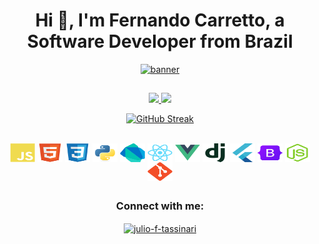 <h1 align="center">Hi 👋, I'm Fernando Carretto, a Software Developer from Brazil</h1>

<div align="center"> 

  <a href="https://fernando-carretto.netlify.app/"> 

  <img height="300em" src="https://i.ibb.co/N7G0dcQ/banner-5.png" alt="banner"/>  

</div>
  
  ##
<div align="center"> 

  <a href="https://github.com/Fernando9200"> 

<img height="180em" src="https://github-readme-stats-qhs0ybvmy-fernando9200.vercel.app/api?username=Fernando9200&show_icons=true&theme=dark&include_all_commits=true&count_private=true"/>

  <img height="180em" src="https://github-readme-stats-qhs0ybvmy-fernando9200.vercel.app/api/top-langs/?username=Fernando9200&layout=compact&langs_count=8&theme=dark&hide=less,cmake"/>

  [![GitHub Streak](https://github-readme-streak-stats-fernando.vercel.app?user=Fernando9200&theme=dark)](https://git.io/streak-stats)
    
</div> 

  

<div align="center" style="display: inline_block"><br> 

  <img align="center" alt="Fernando-Js" height="30" width="40" src="https://raw.githubusercontent.com/devicons/devicon/master/icons/javascript/javascript-plain.svg"> 

  <img align="center" alt="Fernando-HTML" height="30" width="40" src="https://raw.githubusercontent.com/devicons/devicon/master/icons/html5/html5-original.svg"> 

  <img align="center" alt="Fernando-CSS" height="30" width="40" src="https://raw.githubusercontent.com/devicons/devicon/master/icons/css3/css3-original.svg"> 

  <img align="center" alt="Fernando-Python" height="30" width="40" src="https://raw.githubusercontent.com/devicons/devicon/master/icons/python/python-original.svg"> 

  <img align="center" alt="Fernando-Dart" height="30" width="40" src="https://raw.githubusercontent.com/devicons/devicon/master/icons/dart/dart-original.svg"> 

  <img align="center" alt="Fernando-React" height="30" width="40" src="https://raw.githubusercontent.com/devicons/devicon/master/icons/react/react-original.svg">
  
  <img align="center" alt="Fernando-Vue" height="30" width="40" src="https://raw.githubusercontent.com/devicons/devicon/master/icons/vuejs/vuejs-original.svg"> 

  <img align="center" alt="Fernando-Django" height="30" width="40" src="https://raw.githubusercontent.com/devicons/devicon/master/icons/django/django-plain.svg"> 

  <img align="center" alt="Fernando-Flutter" height="30" width="40" src="https://raw.githubusercontent.com/devicons/devicon/master/icons/flutter/flutter-original.svg"> 

  <img align="center" alt="Fernando-Bootstrap" height="30" width="40" src="https://raw.githubusercontent.com/devicons/devicon/master/icons/bootstrap/bootstrap-original.svg"> 

  <img align="center" alt="Fernando-Bootstrap" height="30" width="40" src="https://raw.githubusercontent.com/devicons/devicon/master/icons/nodejs/nodejs-original.svg"> 

  <img align="center" alt="Fernando-Bootstrap" height="30" width="40" src="https://raw.githubusercontent.com/devicons/devicon/master/icons/git/git-original.svg">   

     

</div> 

   

  ## 

   

<h3 align="center">Connect with me:</h3>
<p align="center">
<a align="center" href="https://linkedin.com/in/julio-f-tassinari" target="blank"><img align="center" src="https://raw.githubusercontent.com/rahuldkjain/github-profile-readme-generator/master/src/images/icons/Social/linked-in-alt.svg" alt="julio-f-tassinari" height="30" width="40" /></a>
</p>
